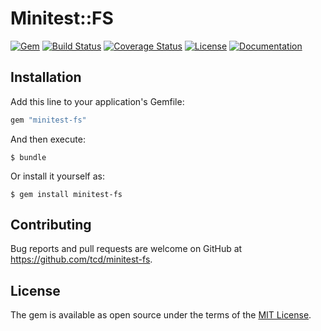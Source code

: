 # Minitest::FS

[![Gem](https://img.shields.io/gem/v/minitest-fs)][rubygems]
[![Build Status](https://travis-ci.org/tcd/minitest-fs.svg?branch=master)][travis-ci]
[![Coverage Status](https://coveralls.io/repos/github/tcd/minitest-fs/badge.svg?branch=master)][coveralls]
[![License](https://img.shields.io/github/license/tcd/minitest-fs)][license]
[![Documentation](http://img.shields.io/badge/docs-rubydoc.info-blue.svg)][docs]

[rubygems]: https://rubygems.org/gems/minitest-fs
[travis-ci]: https://travis-ci.org/tcd/minitest-fs
[coveralls]: https://coveralls.io/github/tcd/minitest-fs?branch=master
[license]: https://github.com/tcd/minitest-fs/blob/master/LICENSE.txt
[docs]: https://www.rubydoc.info/gems/minitest-fs/0.1.0

## Installation

Add this line to your application's Gemfile:

```ruby
gem "minitest-fs"
```

And then execute:

```
$ bundle
```

Or install it yourself as:

```
$ gem install minitest-fs
```

## Contributing

Bug reports and pull requests are welcome on GitHub at https://github.com/tcd/minitest-fs.

## License

The gem is available as open source under the terms of the [MIT License](https://opensource.org/licenses/MIT).
